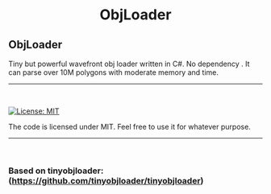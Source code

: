 
<h1 align="center">
   ObjLoader
  <br>
  
  ##               ObjLoader
  Tiny but powerful wavefront obj loader written in C#. No dependency . It can parse over 10M polygons with moderate memory and time.
  
</h1>

<hr>


<br>

[![License: MIT](https://img.shields.io/badge/License-MIT-yellow.svg)](https://github.com/FaberSanZ/ObjLoader/blob/master/LICENSE)

The code is licensed under MIT. Feel free to use it for whatever purpose.

<hr>
<br>



### Based on tinyobjloader: (<https://github.com/tinyobjloader/tinyobjloader>)



<br>

